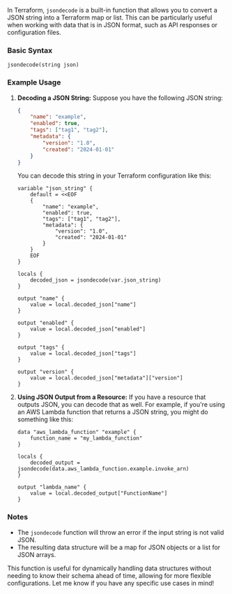 In Terraform, `jsondecode` is a built-in function that allows you to convert a JSON string into a Terraform map or list. This can be particularly useful when working with data that is in JSON format, such as API responses or configuration files.

### Basic Syntax
```hcl
jsondecode(string json)
```

### Example Usage

1. **Decoding a JSON String:**
   Suppose you have the following JSON string:
   ```json
   {
       "name": "example",
       "enabled": true,
       "tags": ["tag1", "tag2"],
       "metadata": {
           "version": "1.0",
           "created": "2024-01-01"
       }
   }
   ```

   You can decode this string in your Terraform configuration like this:
   ```hcl
   variable "json_string" {
       default = <<EOF
       {
           "name": "example",
           "enabled": true,
           "tags": ["tag1", "tag2"],
           "metadata": {
               "version": "1.0",
               "created": "2024-01-01"
           }
       }
       EOF
   }

   locals {
       decoded_json = jsondecode(var.json_string)
   }

   output "name" {
       value = local.decoded_json["name"]
   }

   output "enabled" {
       value = local.decoded_json["enabled"]
   }

   output "tags" {
       value = local.decoded_json["tags"]
   }

   output "version" {
       value = local.decoded_json["metadata"]["version"]
   }
   ```

2. **Using JSON Output from a Resource:**
   If you have a resource that outputs JSON, you can decode that as well. For example, if you're using an AWS Lambda function that returns a JSON string, you might do something like this:
   ```hcl
   data "aws_lambda_function" "example" {
       function_name = "my_lambda_function"
   }

   locals {
       decoded_output = jsondecode(data.aws_lambda_function.example.invoke_arn)
   }

   output "lambda_name" {
       value = local.decoded_output["FunctionName"]
   }
   ```

### Notes
- The `jsondecode` function will throw an error if the input string is not valid JSON.
- The resulting data structure will be a map for JSON objects or a list for JSON arrays.

This function is useful for dynamically handling data structures without needing to know their schema ahead of time, allowing for more flexible configurations. Let me know if you have any specific use cases in mind!
